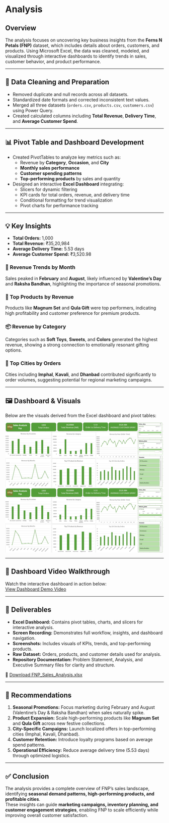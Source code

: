# Analysis

## Overview
The analysis focuses on uncovering key business insights from the **Ferns N Petals (FNP)** dataset, which includes details about orders, customers, and products. Using Microsoft Excel, the data was cleaned, modeled, and visualized through interactive dashboards to identify trends in sales, customer behavior, and product performance.

---

## 🧹 Data Cleaning and Preparation
- Removed duplicate and null records across all datasets.
- Standardized date formats and corrected inconsistent text values.
- Merged all three datasets (`orders.csv`, `products.csv`, `customers.csv`) using Power Query.
- Created calculated columns including **Total Revenue**, **Delivery Time**, and **Average Customer Spend**.

---

## 📊 Pivot Table and Dashboard Development
- Created PivotTables to analyze key metrics such as:
  - Revenue by **Category**, **Occasion**, and **City**
  - **Monthly sales performance**
  - **Customer spending patterns**
  - **Top-performing products** by sales and quantity
- Designed an interactive **Excel Dashboard** integrating:
  - Slicers for dynamic filtering
  - KPI cards for total orders, revenue, and delivery time
  - Conditional formatting for trend visualization
  - Pivot charts for performance tracking

---

## 💡 Key Insights
- **Total Orders:** 1,000  
- **Total Revenue:** ₹35,20,984  
- **Average Delivery Time:** 5.53 days  
- **Average Customer Spend:** ₹3,520.98  

### 📅 Revenue Trends by Month
Sales peaked in **February** and **August**, likely influenced by **Valentine’s Day** and **Raksha Bandhan**, highlighting the importance of seasonal promotions.

### 🎁 Top Products by Revenue
Products like **Magnum Set** and **Qula Gift** were top performers, indicating high profitability and customer preference for premium products.

### 📦 Revenue by Category
Categories such as **Soft Toys**, **Sweets**, and **Colors** generated the highest revenue, showing a strong connection to emotionally resonant gifting options.

### 📍 Top Cities by Orders
Cities including **Imphal**, **Kavali**, and **Dhanbad** contributed significantly to order volumes, suggesting potential for regional marketing campaigns.

---

## 🖼️ Dashboard & Visuals
Below are the visuals derived from the Excel dashboard and pivot tables:

![Dashboard Overview](Demo%20Fnp%20Analysis/dashboard.jpeg)
![Pivot Table](Demo%20Fnp%20Analysis/dashboard.jpeg)


---

## 🎥 Dashboard Video Walkthrough
Watch the interactive dashboard in action below:  
[View Dashboard Demo Video](https://github.com/UnnatiGupta0/Ferns-N-Petals-Sales-Performance-Dashboard/blob/main/Demo%20Fnp%20Analysis/demo%20rec%20of%20interactive%20dashboard%20.mp4?raw=true)

---

## 📘 Deliverables
- **Excel Dashboard:** Contains pivot tables, charts, and slicers for interactive analysis.  
- **Screen Recording:** Demonstrates full workflow, insights, and dashboard navigation.  
- **Screenshots:** Includes visuals of KPIs, trends, and top-performing products.  
- **Raw Dataset:** Orders, products, and customer details used for analysis.  
- **Repository Documentation:** Problem Statement, Analysis, and Executive Summary files for clarity and structure.

📂 [Download FNP_Sales_Analysis.xlsx](https://github.com/UnnatiGupta0/Ferns-N-Petals-Sales-Performance-Dashboard/blob/main/Demo%20Fnp%20Analysis/Ferns%26Petals%20Sales%20Analysis.xlsx?raw=true)

---

## 💬 Recommendations
1. **Seasonal Promotions:** Focus marketing during February and August (Valentine’s Day & Raksha Bandhan) when sales naturally spike.  
2. **Product Expansion:** Scale high-performing products like **Magnum Set** and **Qula Gift** across new festive collections.  
3. **City-Specific Campaigns:** Launch localized offers in top-performing cities (Imphal, Kavali, Dhanbad).  
4. **Customer Retention:** Introduce loyalty programs based on average spend patterns.  
5. **Operational Efficiency:** Reduce average delivery time (5.53 days) through optimized logistics.

---

## ✅ Conclusion
The analysis provides a complete overview of FNP’s sales landscape, identifying **seasonal demand patterns, high-performing products, and profitable cities**.  
These insights can guide **marketing campaigns, inventory planning, and customer engagement strategies**, enabling FNP to scale efficiently while improving overall customer satisfaction.
